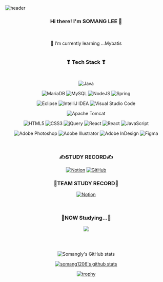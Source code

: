 ![header](https://capsule-render.vercel.app/api?section=header&type=soft&color=auto&height=200&section=header&text=SOMANG%20LEE&fontSize=50&animation=fadeIn&fontColor=ffffff)
<div align="center">


### Hi there! I'm SOMANG LEE 👋

</br>

<!--
**somang1206/somang1206** is a ✨ _special_ ✨ repository because its `README.md` (this file) appears on your GitHub profile.

Here are some ideas to get you started:

- 👯 I’m looking to collaborate on ...
- 🤔 I’m looking for help with ...
- 💬 Ask me about ...
- 📫 How to reach me: ...
- 😄 Pronouns: ...
- ⚡ Fun fact: ...



-->


 </br>
 🌱 I’m currently learning ...Mybatis

</div>

</br>

<div align="center">
<h3 align="center"><b>❣ Tech Stack ❣</b></h3>
</br>
<p align="center">

![Java](https://img.shields.io/badge/java-fce6ea?style=flat&logo=openjdk&logoColor=white)


![MariaDB](https://img.shields.io/badge/MariaDB-fce6ea?style=flat&logo=mariadb&logoColor=white)
![MySQL](https://img.shields.io/badge/mysql-fce6ea.svg?style=flat&logo=mysql&logoColor=white)
![NodeJS](https://img.shields.io/badge/node.js-fce6ea?style=flat&logo=node.js&logoColor=white)
![Spring](https://img.shields.io/badge/spring-fce6ea.svg?style=flat&logo=spring&logoColor=white)


![Eclipse](https://img.shields.io/badge/Eclipse-fce6ea.svg?style=flat&logo=Eclipse&logoColor=white)
![IntelliJ IDEA](https://img.shields.io/badge/IntelliJIDEA-fce6ea.svg?style=flat&logo=intellij-idea&logoColor=white)
![Visual Studio Code](https://img.shields.io/badge/Visual%20Studio%20Code-fce6ea.svg?style=flat&logo=visual-studio-code&logoColor=white)

![Apache Tomcat](https://img.shields.io/badge/apache%20tomcat-fce6ea.svg?style=flat&logo=apache-tomcat&logoColor=black)


![HTML5](https://img.shields.io/badge/html5-fce6ea.svg?style=flat&logo=html5&logoColor=white)
![CSS3](https://img.shields.io/badge/css3-fce6ea.svg?style=flat&logo=css3&logoColor=white)
![jQuery](https://img.shields.io/badge/jquery-fce6ea.svg?style=flat&logo=jquery&logoColor=white)
![React](https://img.shields.io/badge/react-fce6ea.svg?style=flat&logo=react&logoColor=%2361DAFB)
![React](https://img.shields.io/badge/react-fce6ea.svg?style=flat&logo=react&logoColor=%2361DAFB)
![JavaScript](https://img.shields.io/badge/javascript-fce6ea.svg?style=flat&logo=javascript&logoColor=white)

![Adobe Photoshop](https://img.shields.io/badge/adobe%20photoshop-fce6ea.svg?style=flat&logo=adobe%20photoshop&logoColor=white)
![Adobe Illustrator](https://img.shields.io/badge/adobe%20illustrator-fce6ea.svg?style=flat&logo=adobe%20illustrator&logoColor=white)
![Adobe InDesign](https://img.shields.io/badge/Adobe%20InDesign-fce6ea?style=flat&logo=adobeindesign&logoColor=white)
![Figma](https://img.shields.io/badge/figma-fce6ea.svg?style=flat&logo=figma&logoColor=white)
</p>


</br>



<h3><b>✍STUDY RECORD✍</b></h3>

<a href="https://www.notion.so/82aca361e2c14584b15f1aff0f22508a">![Notion](https://img.shields.io/badge/Notion-%23000000.svg?style=flat-square&logo=notion&logoColor=white)</a>
<a href="https://github.com/somang1206">![GitHub](https://img.shields.io/badge/github-%23121011.svg?style=flat-square&logo=github&logoColor=white)</a>


<h3><b>🤝TEAM STUDY RECORD🤝</b></h3>

<a href="https://www.notion.so/yunjinius/DBDBD-fe2c74c88aaa4320baa9b8ed7b45a4b7">![Notion](https://img.shields.io/badge/Notion-%23000000.svg?style=flat-square&logo=notion&logoColor=white)</a>


</br>
<h3 align="center"><b>🧾NOW Studying...🧾</b></h3>

<img src="https://img.shields.io/badge/TypeScript-5682E1?style=flat-square&logo=TypeScript&logoColor=white"></a>

</br></br>

![Somangly's GitHub stats](https://github-readme-stats.vercel.app/api?username=somang1206&show_icons=true&theme=radical)


[![somang1206's github stats](https://github-readme-stats.vercel.app/api/top-langs/?username=somang1206&show_icons=true&hide_border=true&title_color=004386&icon_color=004386&layout=compact)](https://github.com/somang1206)


[![trophy](https://github-profile-trophy.vercel.app/?username=somang1206)](https://github.com/ryo-ma/github-profile-trophy)

</br>

<!-- [![Solved.ac
somang1206](http://mazassumnida.wtf/api/v2/generate_badge?boj={handle})](https://solved.ac/{handle}) -->

</br>





</div>
